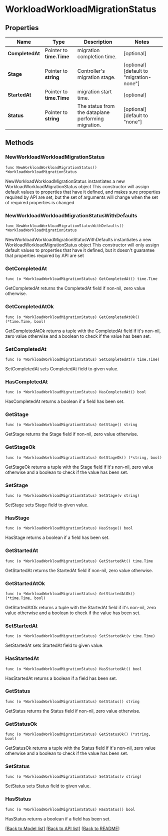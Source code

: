 # WorkloadWorkloadMigrationStatus

## Properties

Name | Type | Description | Notes
------------ | ------------- | ------------- | -------------
**CompletedAt** | Pointer to **time.Time** | migration completion time. | [optional] 
**Stage** | Pointer to **string** | Controller&#39;s migration stage. | [optional] [default to "migration-none"]
**StartedAt** | Pointer to **time.Time** | migration start time. | [optional] 
**Status** | Pointer to **string** | The status from the dataplane performing migration. | [optional] [default to "none"]

## Methods

### NewWorkloadWorkloadMigrationStatus

`func NewWorkloadWorkloadMigrationStatus() *WorkloadWorkloadMigrationStatus`

NewWorkloadWorkloadMigrationStatus instantiates a new WorkloadWorkloadMigrationStatus object
This constructor will assign default values to properties that have it defined,
and makes sure properties required by API are set, but the set of arguments
will change when the set of required properties is changed

### NewWorkloadWorkloadMigrationStatusWithDefaults

`func NewWorkloadWorkloadMigrationStatusWithDefaults() *WorkloadWorkloadMigrationStatus`

NewWorkloadWorkloadMigrationStatusWithDefaults instantiates a new WorkloadWorkloadMigrationStatus object
This constructor will only assign default values to properties that have it defined,
but it doesn't guarantee that properties required by API are set

### GetCompletedAt

`func (o *WorkloadWorkloadMigrationStatus) GetCompletedAt() time.Time`

GetCompletedAt returns the CompletedAt field if non-nil, zero value otherwise.

### GetCompletedAtOk

`func (o *WorkloadWorkloadMigrationStatus) GetCompletedAtOk() (*time.Time, bool)`

GetCompletedAtOk returns a tuple with the CompletedAt field if it's non-nil, zero value otherwise
and a boolean to check if the value has been set.

### SetCompletedAt

`func (o *WorkloadWorkloadMigrationStatus) SetCompletedAt(v time.Time)`

SetCompletedAt sets CompletedAt field to given value.

### HasCompletedAt

`func (o *WorkloadWorkloadMigrationStatus) HasCompletedAt() bool`

HasCompletedAt returns a boolean if a field has been set.

### GetStage

`func (o *WorkloadWorkloadMigrationStatus) GetStage() string`

GetStage returns the Stage field if non-nil, zero value otherwise.

### GetStageOk

`func (o *WorkloadWorkloadMigrationStatus) GetStageOk() (*string, bool)`

GetStageOk returns a tuple with the Stage field if it's non-nil, zero value otherwise
and a boolean to check if the value has been set.

### SetStage

`func (o *WorkloadWorkloadMigrationStatus) SetStage(v string)`

SetStage sets Stage field to given value.

### HasStage

`func (o *WorkloadWorkloadMigrationStatus) HasStage() bool`

HasStage returns a boolean if a field has been set.

### GetStartedAt

`func (o *WorkloadWorkloadMigrationStatus) GetStartedAt() time.Time`

GetStartedAt returns the StartedAt field if non-nil, zero value otherwise.

### GetStartedAtOk

`func (o *WorkloadWorkloadMigrationStatus) GetStartedAtOk() (*time.Time, bool)`

GetStartedAtOk returns a tuple with the StartedAt field if it's non-nil, zero value otherwise
and a boolean to check if the value has been set.

### SetStartedAt

`func (o *WorkloadWorkloadMigrationStatus) SetStartedAt(v time.Time)`

SetStartedAt sets StartedAt field to given value.

### HasStartedAt

`func (o *WorkloadWorkloadMigrationStatus) HasStartedAt() bool`

HasStartedAt returns a boolean if a field has been set.

### GetStatus

`func (o *WorkloadWorkloadMigrationStatus) GetStatus() string`

GetStatus returns the Status field if non-nil, zero value otherwise.

### GetStatusOk

`func (o *WorkloadWorkloadMigrationStatus) GetStatusOk() (*string, bool)`

GetStatusOk returns a tuple with the Status field if it's non-nil, zero value otherwise
and a boolean to check if the value has been set.

### SetStatus

`func (o *WorkloadWorkloadMigrationStatus) SetStatus(v string)`

SetStatus sets Status field to given value.

### HasStatus

`func (o *WorkloadWorkloadMigrationStatus) HasStatus() bool`

HasStatus returns a boolean if a field has been set.


[[Back to Model list]](../README.md#documentation-for-models) [[Back to API list]](../README.md#documentation-for-api-endpoints) [[Back to README]](../README.md)


